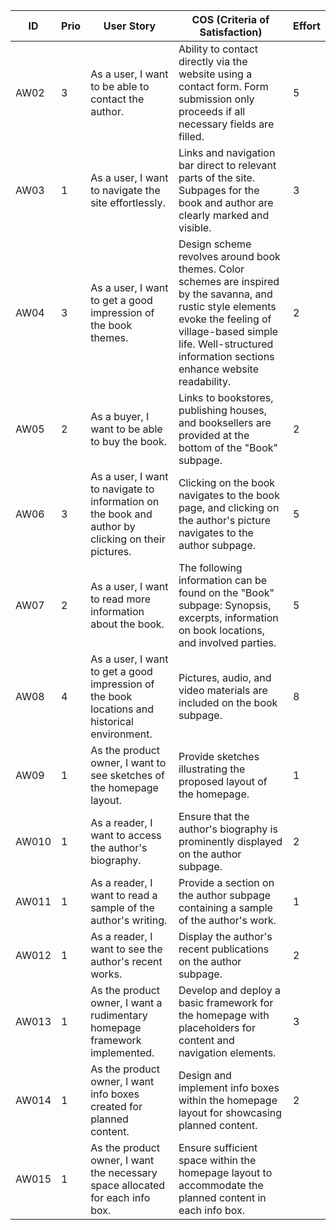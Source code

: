 | ID   | Prio | User Story                                                   | COS (Criteria of Satisfaction)                                                      | Effort |
| ---- | ---- | ------------------------------------------------------------ | ------------------------------------------------------------------------------------ | ------ |
| AW02 | 3    | As a user, I want to be able to contact the author.          | Ability to contact directly via the website using a contact form. Form submission only proceeds if all necessary fields are filled. |    5   |
| AW03 | 1    | As a user, I want to navigate the site effortlessly.         | Links and navigation bar direct to relevant parts of the site. Subpages for the book and author are clearly marked and visible. |    3   |
| AW04 | 3    | As a user, I want to get a good impression of the book themes. | Design scheme revolves around book themes. Color schemes are inspired by the savanna, and rustic style elements evoke the feeling of village-based simple life. Well-structured information sections enhance website readability. |    2   |
| AW05 | 2    | As a buyer, I want to be able to buy the book.               | Links to bookstores, publishing houses, and booksellers are provided at the bottom of the "Book" subpage. |    2   |
| AW06 | 3    | As a user, I want to navigate to information on the book and author by clicking on their pictures. | Clicking on the book navigates to the book page, and clicking on the author's picture navigates to the author subpage. |    5   |
| AW07 | 2    | As a user, I want to read more information about the book.   | The following information can be found on the "Book" subpage: Synopsis, excerpts, information on book locations, and involved parties. |    5   |
| AW08 | 4    | As a user, I want to get a good impression of the book locations and historical environment. | Pictures, audio, and video materials are included on the book subpage. |    8   |
| AW09 | 1    | As the product owner, I want to see sketches of the homepage layout.                           | Provide sketches illustrating the proposed layout of the homepage.                                           |    1   |
| AW010 | 1    | As a reader, I want to access the author's biography.                                | Ensure that the author's biography is prominently displayed on the author subpage.  |    2   |
| AW011 | 1    | As a reader, I want to read a sample of the author's writing.                        | Provide a section on the author subpage containing a sample of the author's work.   |    1   |
| AW012 | 1    | As a reader, I want to see the author's recent works.                                | Display the author's recent publications on the author subpage.                     |   2    |
| AW013 | 1    | As the product owner, I want a rudimentary homepage framework implemented.            | Develop and deploy a basic framework for the homepage with placeholders for content and navigation elements. |    3   |
| AW014 | 1    | As the product owner, I want info boxes created for planned content.                  | Design and implement info boxes within the homepage layout for showcasing planned content.                  |    2    |
| AW015 | 1    | As the product owner, I want the necessary space allocated for each info box.         | Ensure sufficient space within the homepage layout to accommodate the planned content in each info box.      |        |
